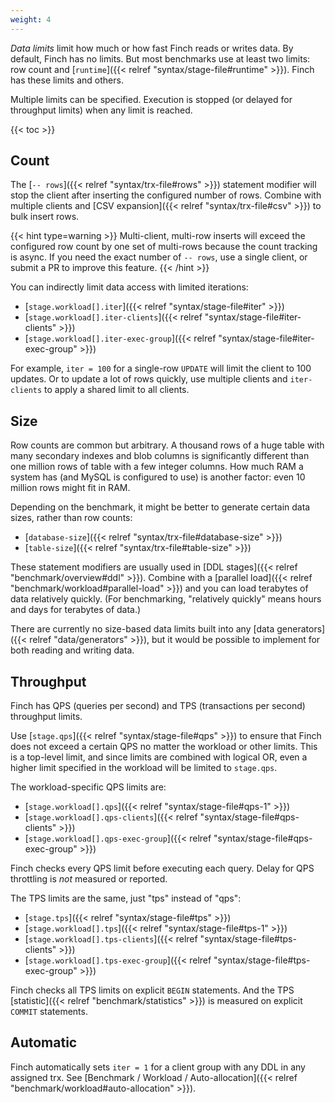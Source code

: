 ```yaml
---
weight: 4
---
```


_Data limits_ limit how much or how fast Finch reads or writes data.
By default, Finch has no limits.
But most benchmarks use at least two limits: row count and [`runtime`]({{< relref "syntax/stage-file#runtime" >}}).
Finch has these limits and others.

Multiple limits can be specified.
Execution is stopped (or delayed for throughput limits) when any limit is reached.

{{< toc >}}

## Count

The [`-- rows`]({{< relref "syntax/trx-file#rows" >}}) statement modifier will stop the client after inserting the configured number of rows.
Combine with multiple clients and [CSV expansion]({{< relref "syntax/trx-file#csv" >}}) to bulk insert rows.

{{< hint type=warning >}}
Multi-client, multi-row inserts will exceed the configured row count by one set of multi-rows because the count tracking is async.
If you need the exact number of `-- rows`, use a single client, or submit a PR to improve this feature.
{{< /hint >}}

You can indirectly limit data access with limited iterations:

* [`stage.workload[].iter`]({{< relref "syntax/stage-file#iter" >}})
* [`stage.workload[].iter-clients`]({{< relref "syntax/stage-file#iter-clients" >}})
* [`stage.workload[].iter-exec-group`]({{< relref "syntax/stage-file#iter-exec-group" >}})

For example, `iter = 100` for a single-row `UPDATE` will limit the client to 100 updates.
Or to update a lot of rows quickly, use multiple clients and `iter-clients` to apply a shared limit to all clients.

## Size

Row counts are common but arbitrary.
A thousand rows of a huge table with many secondary indexes and blob columns is significantly different than one million rows of table with a few integer columns.
How much RAM a system has (and MySQL is configured to use) is another factor: even 10 million rows might fit in RAM.

Depending on the benchmark, it might be better to generate certain data sizes, rather than row counts:

* [`database-size`]({{< relref "syntax/trx-file#database-size" >}})
* [`table-size`]({{< relref "syntax/trx-file#table-size" >}})

These statement modifiers are usually used in [DDL stages]({{< relref "benchmark/overview#ddl" >}}).
Combine with a [parallel load]({{< relref "benchmark/workload#parallel-load" >}}) and you can load terabytes of data relatively quickly.
(For benchmarking, "relatively quickly" means hours and days for terabytes of data.)

There are currently no size-based data limits built into any [data generators]({{< relref "data/generators" >}}), but it would be possible to implement for both reading and writing data.

## Throughput

Finch has QPS (queries per second) and TPS (transactions per second) throughput limits.

Use [`stage.qps`]({{< relref "syntax/stage-file#qps" >}}) to ensure that Finch does not exceed a certain QPS no matter the workload or other limits.
This is a top-level limit, and since limits are combined with logical OR, even a higher limit specified in the workload will be limited to `stage.qps`.

The workload-specific QPS limits are:

* [`stage.workload[].qps`]({{< relref "syntax/stage-file#qps-1" >}})
* [`stage.workload[].qps-clients`]({{< relref "syntax/stage-file#qps-clients" >}})
* [`stage.workload[].qps-exec-group`]({{< relref "syntax/stage-file#qps-exec-group" >}})

Finch checks every QPS limit before executing each query.
Delay for QPS throttling is _not_ measured or reported.

The TPS limits are the same, just "tps" instead of "qps":

* [`stage.tps`]({{< relref "syntax/stage-file#tps" >}})
* [`stage.workload[].tps`]({{< relref "syntax/stage-file#tps-1" >}})
* [`stage.workload[].tps-clients`]({{< relref "syntax/stage-file#tps-clients" >}})
* [`stage.workload[].tps-exec-group`]({{< relref "syntax/stage-file#tps-exec-group" >}})

Finch checks all TPS limits on explicit `BEGIN` statements.
And the TPS [statistic]({{< relref "benchmark/statistics" >}}) is measured on explicit `COMMIT` statements.

## Automatic

Finch automatically sets `iter = 1` for a client group with any DDL in any assigned trx.
See [Benchmark / Workload / Auto-allocation]({{< relref "benchmark/workload#auto-allocation" >}}).
